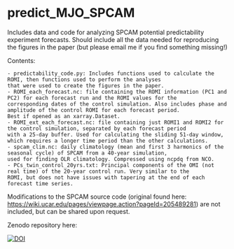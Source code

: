 # predict_MJO_SPCAM

Includes data and code for analyzing SPCAM potential predictability experiment forecasts. Should include all the data needed for reproducing the figures in the paper (but please email me if you find something missing!)

Contents: 

    - predictability_code.py: Includes functions used to calculate the ROMI, then functions used to perform the analyses 
    that were used to create the figures in the paper.
    - ROMI_each_forecast.nc: file containing the ROMI information (PC1 and PC2) for each forecast run and the ROMI values for the 
    corresponding dates of the control simulation. Also includes phase and amplitude of the control ROMI for each forecast period. 
    Best if opened as an xarray.Dataset.
    - ROMI_ext_each_forecast.nc: file containing just ROMI1 and ROMI2 for the control simulation, separated by each forecast period 
    with a 25-day buffer. Used for calculating the sliding 51-day window, which requires a longer time period than the other calculations.
    - spcam_clim.nc: daily climatology (mean and first 3 harmonics of the seasonal cycle) of SPCAM from a 40-year simulation, 
    used for finding OLR climatology. Compressed using ncpdq from NCO.
    - PCs_twin_control_20yrs.txt: Principal components of the OMI (not real time) of the 20-year control run. Very similar to the
    ROMI, but does not have issues with tapering at the end of each forecast time series.

Modifications to the SPCAM source code (original found here: https://wiki.ucar.edu/pages/viewpage.action?pageId=205489281) are not included, but can be shared upon request. 

Zenodo repository here: 

[![DOI](https://zenodo.org/badge/DOI/10.5281/zenodo.8190698.svg)](https://doi.org/10.5281/zenodo.8190698)



